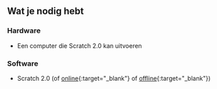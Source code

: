 ## Wat je nodig hebt

### Hardware

+ Een computer die Scratch 2.0 kan uitvoeren

### Software

+ Scratch 2.0 (of [online](https://scratch.mit.edu/projects/editor/){:target="_blank"} of [offline](https://scratch.mit.edu/scratch2download/){:target="_blank"})